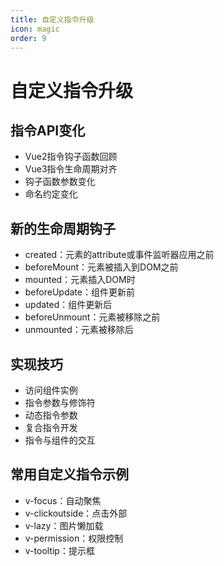 ```yaml
---
title: 自定义指令升级
icon: magic
order: 9
---
```


# 自定义指令升级

## 指令API变化
- Vue2指令钩子函数回顾
- Vue3指令生命周期对齐
- 钩子函数参数变化
- 命名约定变化

## 新的生命周期钩子
- created：元素的attribute或事件监听器应用之前
- beforeMount：元素被插入到DOM之前
- mounted：元素插入DOM时
- beforeUpdate：组件更新前
- updated：组件更新后
- beforeUnmount：元素被移除之前
- unmounted：元素被移除后

## 实现技巧
- 访问组件实例
- 指令参数与修饰符
- 动态指令参数
- 复合指令开发
- 指令与组件的交互

## 常用自定义指令示例
- v-focus：自动聚焦
- v-clickoutside：点击外部
- v-lazy：图片懒加载
- v-permission：权限控制
- v-tooltip：提示框
